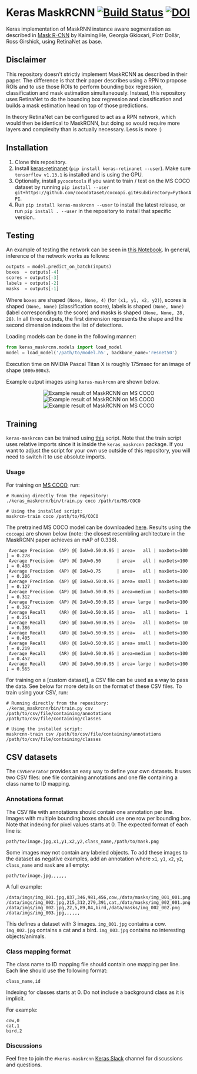 # Keras MaskRCNN [![Build Status](https://travis-ci.org/fizyr/keras-maskrcnn.svg?branch=master)](https://travis-ci.org/fizyr/keras-maskrcnn) [![DOI](https://zenodo.org/badge/124870610.svg)](https://zenodo.org/badge/latestdoi/124870610)



Keras implementation of MaskRNN instance aware segmentation as described in [Mask R-CNN](https://arxiv.org/abs/1703.06870)
by Kaiming He, Georgia Gkioxari, Piotr Dollár, Ross Girshick, using RetinaNet as base.

## Disclaimer

This repository doesn't strictly implement MaskRCNN as described in their paper. The difference is that their paper describes using a RPN to propose ROIs and to use those ROIs to perform bounding box regression, classification and mask estimation simultaneously. Instead, this repository uses RetinaNet to do the bounding box regression and classification and builds a mask estimation head on top of those predictions.

In theory RetinaNet can be configured to act as a RPN network, which would then be identical to MaskRCNN, but doing so would require more layers and complexity than is actually necessary. Less is more :)

## Installation

1) Clone this repository.
2) Install [keras-retinanet](https://github.com/fizyr/keras-retinanet) (`pip install keras-retinanet --user`). Make sure `tensorflow v1.13.1` is installed and is using the GPU.
3) Optionally, install `pycocotools` if you want to train / test on the MS COCO dataset by running `pip install --user git+https://github.com/cocodataset/cocoapi.git#subdirectory=PythonAPI`.
4) Run `pip install keras-maskrcnn --user` to install the latest release, or run `pip install . --user` in the repository to install that specific version..

## Testing
An example of testing the network can be seen in [this Notebook](https://github.com/fizyr/keras-maskrcnn/blob/master/examples/ResNet50MaskRCNN.ipynb).
In general, inference of the network works as follows:
```python
outputs = model.predict_on_batch(inputs)
boxes  = outputs[-4]
scores = outputs[-3]
labels = outputs[-2]
masks  = outputs[-1]
```

Where `boxes` are shaped `(None, None, 4)` (for `(x1, y1, x2, y2)`), scores is shaped `(None, None)` (classification score), labels is shaped `(None, None)` (label corresponding to the score) and masks is shaped `(None, None, 28, 28)`. In all three outputs, the first dimension represents the shape and the second dimension indexes the list of detections.

Loading models can be done in the following manner:
```python
from keras_maskrcnn.models import load_model
model = load_model('/path/to/model.h5', backbone_name='resnet50')
```

Execution time on NVIDIA Pascal Titan X is roughly 175msec for an image of shape `1000x800x3`.

Example output images using `keras-maskrcnn` are shown below.

<p align="center">
  <img src="https://github.com/fizyr/keras-maskrcnn/blob/master/images/01.png" alt="Example result of MaskRCNN on MS COCO"/>
  <img src="https://github.com/fizyr/keras-maskrcnn/blob/master/images/02.png" alt="Example result of MaskRCNN on MS COCO"/>
  <img src="https://github.com/fizyr/keras-maskrcnn/blob/master/images/03.png" alt="Example result of MaskRCNN on MS COCO"/>
</p>

## Training

`keras-maskrcnn` can be trained using [this](https://github.com/fizyr/keras-maskrcnn/blob/master/keras_maskrcnn/bin/train.py) script.
Note that the train script uses relative imports since it is inside the `keras_maskrcnn` package.
If you want to adjust the script for your own use outside of this repository,
you will need to switch it to use absolute imports.

### Usage

For training on [MS COCO](http://cocodataset.org/#home), run:
```shell
# Running directly from the repository:
./keras_maskrcnn/bin/train.py coco /path/to/MS/COCO

# Using the installed script:
maskrcn-train coco /path/to/MS/COCO
```

The pretrained MS COCO model can be downloaded [here](https://github.com/fizyr/keras-maskrcnn/releases). Results using the `cocoapi` are shown below (note: the closest resembling architecture in the MaskRCNN paper achieves an mAP of 0.336).

```
 Average Precision  (AP) @[ IoU=0.50:0.95 | area=   all | maxDets=100 ] = 0.278
 Average Precision  (AP) @[ IoU=0.50      | area=   all | maxDets=100 ] = 0.488
 Average Precision  (AP) @[ IoU=0.75      | area=   all | maxDets=100 ] = 0.286
 Average Precision  (AP) @[ IoU=0.50:0.95 | area= small | maxDets=100 ] = 0.127
 Average Precision  (AP) @[ IoU=0.50:0.95 | area=medium | maxDets=100 ] = 0.312
 Average Precision  (AP) @[ IoU=0.50:0.95 | area= large | maxDets=100 ] = 0.392
 Average Recall     (AR) @[ IoU=0.50:0.95 | area=   all | maxDets=  1 ] = 0.251
 Average Recall     (AR) @[ IoU=0.50:0.95 | area=   all | maxDets= 10 ] = 0.386
 Average Recall     (AR) @[ IoU=0.50:0.95 | area=   all | maxDets=100 ] = 0.405
 Average Recall     (AR) @[ IoU=0.50:0.95 | area= small | maxDets=100 ] = 0.219
 Average Recall     (AR) @[ IoU=0.50:0.95 | area=medium | maxDets=100 ] = 0.452
 Average Recall     (AR) @[ IoU=0.50:0.95 | area= large | maxDets=100 ] = 0.565
```

For training on a [custom dataset], a CSV file can be used as a way to pass the data.
See below for more details on the format of these CSV files.
To train using your CSV, run:
```shell
# Running directly from the repository:
./keras_maskrcnn/bin/train.py csv /path/to/csv/file/containing/annotations /path/to/csv/file/containing/classes

# Using the installed script:
maskrcnn-train csv /path/to/csv/file/containing/annotations /path/to/csv/file/containing/classes
```

## CSV datasets
The `CSVGenerator` provides an easy way to define your own datasets.
It uses two CSV files: one file containing annotations and one file containing a class name to ID mapping.

### Annotations format
The CSV file with annotations should contain one annotation per line.
Images with multiple bounding boxes should use one row per bounding box.
Note that indexing for pixel values starts at 0.
The expected format of each line is:
```
path/to/image.jpg,x1,y1,x2,y2,class_name,/path/to/mask.png
```

Some images may not contain any labeled objects.
To add these images to the dataset as negative examples,
add an annotation where `x1`, `y1`, `x2`, `y2`, `class_name` and `mask` are all empty:
```
path/to/image.jpg,,,,,,
```

A full example:
```
/data/imgs/img_001.jpg,837,346,981,456,cow,/data/masks/img_001_001.png
/data/imgs/img_002.jpg,215,312,279,391,cat,/data/masks/img_002_001.png
/data/imgs/img_002.jpg,22,5,89,84,bird,/data/masks/img_002_002.png
/data/imgs/img_003.jpg,,,,,,
```

This defines a dataset with 3 images.
`img_001.jpg` contains a cow.
`img_002.jpg` contains a cat and a bird.
`img_003.jpg` contains no interesting objects/animals.


### Class mapping format
The class name to ID mapping file should contain one mapping per line.
Each line should use the following format:
```
class_name,id
```

Indexing for classes starts at 0.
Do not include a background class as it is implicit.

For example:
```
cow,0
cat,1
bird,2
```

### Discussions
Feel free to join the `#keras-maskrcnn` [Keras Slack](https://keras-slack-autojoin.herokuapp.com/) channel for discussions and questions.
